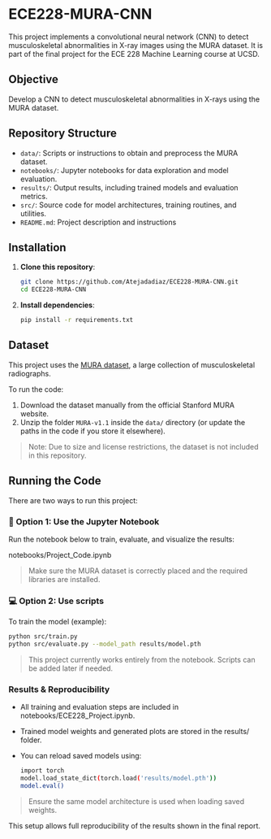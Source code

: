 # ECE228-MURA-CNN

This project implements a convolutional neural network (CNN) to detect musculoskeletal abnormalities in X-ray images using the MURA dataset. It is part of the final project for the ECE 228 Machine Learning course at UCSD.

## Objective

Develop a CNN to detect musculoskeletal abnormalities in X-rays using the MURA dataset.

## Repository Structure
- `data/`: Scripts or instructions to obtain and preprocess the MURA dataset.
- `notebooks/`: Jupyter notebooks for data exploration and model evaluation.
- `results/`: Output results, including trained models and evaluation metrics.
- `src/`: Source code for model architectures, training routines, and utilities.
- `README.md`: Project description and instructions

## Installation

1. **Clone this repository**:

   ```bash
   git clone https://github.com/Atejadadiaz/ECE228-MURA-CNN.git
   cd ECE228-MURA-CNN
   ```
2. **Install dependencies**:

   ```bash
   pip install -r requirements.txt
   ```
## Dataset

This project uses the [MURA dataset](https://stanfordmlgroup.github.io/competitions/mura/), a large collection of musculoskeletal radiographs.

To run the code:

1. Download the dataset manually from the official Stanford MURA website.
2. Unzip the folder `MURA-v1.1` inside the `data/` directory (or update the paths in the code if you store it elsewhere).

> Note: Due to size and license restrictions, the dataset is not included in this repository.

## Running the Code

There are two ways to run this project:

### 📘 Option 1: Use the Jupyter Notebook

Run the notebook below to train, evaluate, and visualize the results:

notebooks/Project_Code.ipynb

> Make sure the MURA dataset is correctly placed and the required libraries are installed.

### 💻 Option 2: Use scripts 

To train the model (example):

   ```bash
   python src/train.py
   python src/evaluate.py --model_path results/model.pth
   ```
> This project currently works entirely from the notebook. Scripts can be added later if needed.


### Results & Reproducibility

* All training and evaluation steps are included in notebooks/ECE228_Project.ipynb.

* Trained model weights and generated plots are stored in the results/ folder.

* You can reload saved models using:

   ```bash
   import torch
   model.load_state_dict(torch.load('results/model.pth'))
   model.eval()
   ```
> Ensure the same model architecture is used when loading saved weights.

This setup allows full reproducibility of the results shown in the final report.
